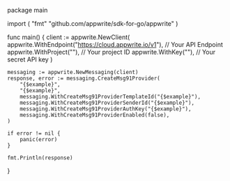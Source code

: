package main

import (
    "fmt"
	"github.com/appwrite/sdk-for-go/appwrite"
)

func main() {
	client := appwrite.NewClient(
        appwrite.WithEndpoint("https://cloud.appwrite.io/v1"), // Your API Endpoint
        appwrite.WithProject(""), // Your project ID
        appwrite.WithKey(""), // Your secret API key
    )

    messaging := appwrite.NewMessaging(client)
    response, error := messaging.CreateMsg91Provider(
        "{$example}",
        "{$example}",
        messaging.WithCreateMsg91ProviderTemplateId("{$example}"),
        messaging.WithCreateMsg91ProviderSenderId("{$example}"),
        messaging.WithCreateMsg91ProviderAuthKey("{$example}"),
        messaging.WithCreateMsg91ProviderEnabled(false),
    )

    if error != nil {
        panic(error)
    }

    fmt.Println(response)
}
